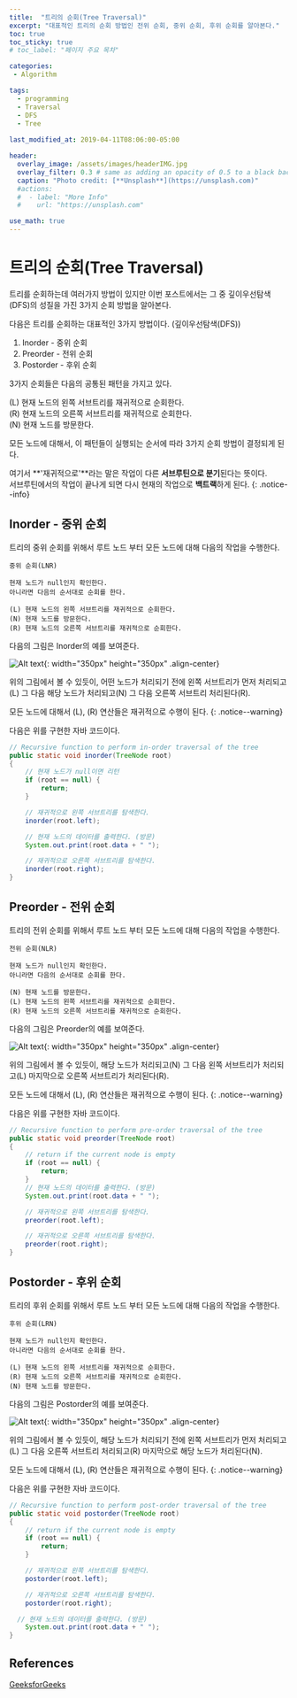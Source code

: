 ```yaml
---
title:  "트리의 순회(Tree Traversal)"
excerpt: "대표적인 트리의 순회 방법인 전위 순회, 중위 순회, 후위 순회를 알아본다."
toc: true
toc_sticky: true
# toc_label: "페이지 주요 목차"

categories:
 - Algorithm

tags:
  - programming
  - Traversal
  - DFS
  - Tree
  
last_modified_at: 2019-04-11T08:06:00-05:00

header:
  overlay_image: /assets/images/headerIMG.jpg
  overlay_filter: 0.3 # same as adding an opacity of 0.5 to a black background
  caption: "Photo credit: [**Unsplash**](https://unsplash.com)"
  #actions:
  #  - label: "More Info"
  #    url: "https://unsplash.com"

use_math: true
---
```


# 트리의 순회(Tree Traversal)

트리를 순회하는데 여러가지 방법이 있지만 이번 포스트에서는 그 중 깊이우선탐색(DFS)의 성질을 가진 3가지 순회 방법을 알아본다.

다음은 트리를 순회하는 대표적인 3가지 방법이다. (깊이우선탐색(DFS))

1. Inorder - 중위 순회
2. Preorder - 전위 순회
3. Postorder - 후위 순회

3가지 순회들은 다음의 공통된 패턴을 가지고 있다.

(L) 현재 노드의 왼쪽 서브트리를 재귀적으로 순회한다.  
(R) 현재 노드의 오른쪽 서브트리를 재귀적으로 순회한다.  
(N) 현재 노드를 방문한다.  

모든 노드에 대해서, 이 패턴들이 실행되는 순서에 따라 3가지 순회 방법이 결정되게 된다.

여기서 **'재귀적으로'**라는 말은 작업이 다른 **서브루틴으로 분기**된다는 뜻이다.  
서브루틴에서의 작업이 끝나게 되면 다시 현재의 작업으로 **백트랙**하게 된다.
{: .notice--info}

## Inorder - 중위 순회

트리의 중위 순회를 위해서 루트 노드 부터 모든 노드에 대해 다음의 작업을 수행한다.

```
중위 순회(LNR)

현재 노드가 null인지 확인한다.  
아니라면 다음의 순서대로 순회를 한다.  

(L) 현재 노드의 왼쪽 서브트리를 재귀적으로 순회한다.  
(N) 현재 노드를 방문한다.  
(R) 현재 노드의 오른쪽 서브트리를 재귀적으로 순회한다.  
```
다음의 그림은 Inorder의 예를 보여준다.

![Alt text](/assets/images/treeTraversal1.png){: width="350px" height="350px" .align-center}

위의 그림에서 볼 수 있듯이, 어떤 노드가 처리되기 전에 왼쪽 서브트리가 먼저 처리되고(L) 그 다음 해당 노드가 처리되고(N) 그 다음 오른쪽 서브트리 처리된다(R).  

모든 노드에 대해서 (L), (R) 연산들은 재귀적으로 수행이 된다.
{: .notice--warning}

다음은 위를 구현한 자바 코드이다.

```java
// Recursive function to perform in-order traversal of the tree
public static void inorder(TreeNode root)
{
	// 현재 노드가 null이면 리턴
	if (root == null) {
		return;
	}

	// 재귀적으로 왼쪽 서브트리를 탐색한다.
	inorder(root.left);

	// 현재 노드의 데이터를 출력한다. (방문)
	System.out.print(root.data + " ");

	// 재귀적으로 오른쪽 서브트리를 탐색한다.
	inorder(root.right);
}
```

## Preorder - 전위 순회

트리의 전위 순회를 위해서 루트 노드 부터 모든 노드에 대해 다음의 작업을 수행한다.

```
전위 순회(NLR)

현재 노드가 null인지 확인한다.  
아니라면 다음의 순서대로 순회를 한다.  

(N) 현재 노드를 방문한다.  
(L) 현재 노드의 왼쪽 서브트리를 재귀적으로 순회한다.  
(R) 현재 노드의 오른쪽 서브트리를 재귀적으로 순회한다.  
```
다음의 그림은 Preorder의 예를 보여준다.

![Alt text](/assets/images/preorder.png){: width="350px" height="350px" .align-center}

위의 그림에서 볼 수 있듯이, 해당 노드가 처리되고(N) 그 다음 왼쪽 서브트리가 처리되고(L) 마지막으로 오른쪽 서브트리가 처리된다(R).

모든 노드에 대해서 (L), (R) 연산들은 재귀적으로 수행이 된다.
{: .notice--warning}

다음은 위를 구현한 자바 코드이다.

```java
// Recursive function to perform pre-order traversal of the tree
public static void preorder(TreeNode root)
{
	// return if the current node is empty
	if (root == null) {
		return;
	}
	// 현재 노드의 데이터를 출력한다. (방문)
	System.out.print(root.data + " ");

	// 재귀적으로 왼쪽 서브트리를 탐색한다.
	preorder(root.left);

	// 재귀적으로 오른쪽 서브트리를 탐색한다.
	preorder(root.right);
}
```

## Postorder - 후위 순회

트리의 후위 순회를 위해서 루트 노드 부터 모든 노드에 대해 다음의 작업을 수행한다.

```
후위 순회(LRN)

현재 노드가 null인지 확인한다.  
아니라면 다음의 순서대로 순회를 한다.  

(L) 현재 노드의 왼쪽 서브트리를 재귀적으로 순회한다.  
(R) 현재 노드의 오른쪽 서브트리를 재귀적으로 순회한다.  
(N) 현재 노드를 방문한다.  
```
다음의 그림은 Postorder의 예를 보여준다.

![Alt text](/assets/images/treeTraversal2.png){: width="350px" height="350px" .align-center}

위의 그림에서 볼 수 있듯이, 해당 노드가 처리되기 전에 왼쪽 서브트리가 먼저 처리되고(L) 그 다음 오른쪽 서브트리 처리되고(R) 마지막으로 해당 노드가 처리된다(N).

모든 노드에 대해서 (L), (R) 연산들은 재귀적으로 수행이 된다.
{: .notice--warning}

다음은 위를 구현한 자바 코드이다.

```java
// Recursive function to perform post-order traversal of the tree
public static void postorder(TreeNode root)
{
	// return if the current node is empty
	if (root == null) {
		return;
	}

	// 재귀적으로 왼쪽 서브트리를 탐색한다.
	postorder(root.left);

	// 재귀적으로 오른쪽 서브트리를 탐색한다.
	postorder(root.right);

  // 현재 노드의 데이터를 출력한다. (방문)
	System.out.print(root.data + " ");
}
```


## References
[GeeksforGeeks](https://www.geeksforgeeks.org/)  
